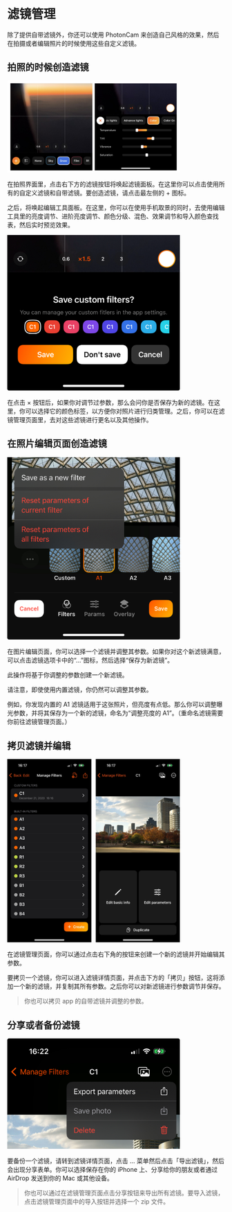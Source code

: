 # 滤镜管理

除了提供自带滤镜外，你还可以使用 PhotonCam 来创造自己风格的效果，然后在拍摄或者编辑照片的时候使用这些自定义滤镜。

## 拍照的时候创造滤镜

<img src="./Assets/manage_filters_0.jpg" alt="" width="400"/>

在拍照界面里，点击右下方的滤镜按钮将唤起滤镜面板。在这里你可以点击使用所有的自定义滤镜和自带滤镜。要创造滤镜，请点击最左侧的 + 图标。

之后，将唤起编辑工具面板。在这里，你可以在使用手机取景的同时，去使用编辑工具里的亮度调节、进阶亮度调节、颜色分级、混色、效果调节和导入颜色查找表，然后实时预览效果。

<img src="./Assets/manage_filters_1.jpg" alt="" width="400"/>

在点击 × 按钮后，如果你对调节过参数，那么会问你是否保存为新的滤镜。在这里，你可以选择它的颜色标签，以方便你对照片进行归类管理。之后，你可以在滤镜管理页面里，去对这些滤镜进行更名以及其他操作。

## 在照片编辑页面创造滤镜

<img src="./Assets/manage_filters_2.jpg" alt="" width="400"/>

在图片编辑页面，你可以选择一个滤镜并调整其参数。如果你对这个新滤镜满意，可以点击滤镜选项卡中的“...”图标，然后选择“保存为新滤镜”。

此操作将基于你调整的参数创建一个新滤镜。

请注意，即使使用内置滤镜，你仍然可以调整其参数。

例如，你发现内置的 A1 滤镜适用于这张照片，但亮度有点低。那么你可以调整曝光参数，并将其保存为一个新的滤镜，命名为“调整亮度的 A1”。（重命名滤镜需要你前往滤镜管理页面。）

## 拷贝滤镜并编辑

<img src="./Assets/manage_filters_3.jpg" alt="" width="400"/>

在滤镜管理页面，你可以通过点击右下角的按钮来创建一个新的滤镜并开始编辑其参数。

要拷贝一个滤镜，你可以进入滤镜详情页面，并点击下方的「拷贝」按钮，这将添加一个新的滤镜，并复制其所有参数。之后你可以对新滤镜进行参数调节并保存。

> 你也可以拷贝 app 的自带滤镜并调整的参数。

## 分享或者备份滤镜

<img src="./Assets/manage_filters_4.jpg" alt="" width="400"/>

要备份一个滤镜，请转到滤镜详情页面，点击 ... 菜单然后点击「导出滤镜」，然后会出现分享表单。你可以选择保存在你的 iPhone 上、分享给你的朋友或者通过 AirDrop 发送到你的 Mac 或其他设备。

> 你也可以通过在滤镜管理页面点击分享按钮来导出所有滤镜。要导入滤镜，点击滤镜管理页面中的导入按钮并选择一个 zip 文件。

